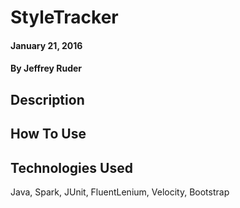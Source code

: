 # StyleTracker

#### January 21, 2016

#### By Jeffrey Ruder

## Description

## How To Use

## Technologies Used

Java, Spark, JUnit, FluentLenium, Velocity, Bootstrap
